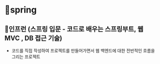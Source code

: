 # 🥬spring 
## 🌳인프런 (스프링 입문 - 코드로 배우는 스프링부트, 웹 MVC , DB 접근 기술)
- 코드를 직접 작성하여 프로젝트를 만들어가면서 웹 백엔드에 대한 전반적인 흐름을 그리는 프로젝트
